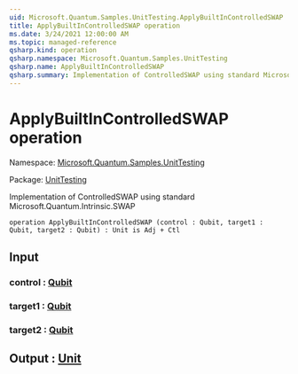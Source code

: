 ```yaml
---
uid: Microsoft.Quantum.Samples.UnitTesting.ApplyBuiltInControlledSWAP
title: ApplyBuiltInControlledSWAP operation
ms.date: 3/24/2021 12:00:00 AM
ms.topic: managed-reference
qsharp.kind: operation
qsharp.namespace: Microsoft.Quantum.Samples.UnitTesting
qsharp.name: ApplyBuiltInControlledSWAP
qsharp.summary: Implementation of ControlledSWAP using standard Microsoft.Quantum.Intrinsic.SWAP
---
```


# ApplyBuiltInControlledSWAP operation

Namespace: [Microsoft.Quantum.Samples.UnitTesting](xref:Microsoft.Quantum.Samples.UnitTesting)

Package: [UnitTesting](https://nuget.org/packages/UnitTesting)


Implementation of ControlledSWAP using standard Microsoft.Quantum.Intrinsic.SWAP

```qsharp
operation ApplyBuiltInControlledSWAP (control : Qubit, target1 : Qubit, target2 : Qubit) : Unit is Adj + Ctl
```


## Input

### control : [Qubit](xref:microsoft.quantum.lang-ref.qubit)




### target1 : [Qubit](xref:microsoft.quantum.lang-ref.qubit)




### target2 : [Qubit](xref:microsoft.quantum.lang-ref.qubit)





## Output : [Unit](xref:microsoft.quantum.lang-ref.unit)

